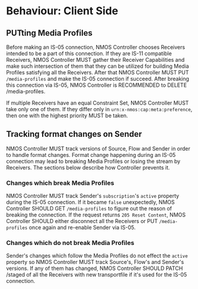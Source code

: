 # Behaviour: Client Side

## PUTting Media Profiles

Before making an IS-05 connection, NMOS Controller chooses Receivers intended to be a part of this connection. If they are IS-11 compatible Receivers, NMOS Controller MUST gather their Receiver Capabilities and make such intersection of them that they can be utilized for building Media Profiles satisfying all the Receivers. After that NMOS Controller MUST PUT `/media-profiles` and make the IS-05 connection if succeed. After breaking this connection via IS-05, NMOS Controller is RECOMMENDED to DELETE /media-profiles.

If multiple Receivers have an equal Constraint Set, NMOS Controller MUST take only one of them. If they differ only in `urn:x-nmos:cap:meta:preference`, then one with the highest priority MUST be taken.

## Tracking format changes on Sender

NMOS Controller MUST track versions of Source, Flow and Sender in order to handle format changes. Format change happening during an IS-05 connection may lead to breaking Media Profiles or losing the stream by Receivers. The sections below describe how Controller prevents it.

### Changes which break Media Profiles

NMOS Controller MUST track Sender's `subscription`'s `active` property during the IS-05 connection. If it became `false` unexpectedly, NMOS Controller SHOULD GET `/media-profiles` to figure out the reason of breaking the connection. If the request returns `205 Reset Content`, NMOS Controller SHOULD either disconnect all the Receivers or PUT `/media-profiles` once again and re-enable Sender via IS-05.

### Changes which do not break Media Profiles

Sender's changes which follow the Media Profiles do not effect the `active` property so NMOS Controller MUST track Source's, Flow's and Sender's versions. If any of them has changed, NMOS Controller SHOULD PATCH /staged of all the Receivers with new transportfile if it's used for the IS-05 connection.
